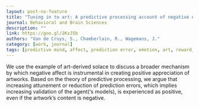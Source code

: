 ```yaml
---
layout: post-no-feature
title: "Tuning in to art: A predictive processing account of negative emotion in art (commentary)"
journal: Behavioral and Brain Sciences
description: ""
link: https://goo.gl/2KzJSb
authors: "Van de Cruys, S., Chamberlain, R., Wagemans, J."
category: [work, journal]
tags: [predictive mind, affect, prediction error, emotion, art, reward, uncertainty]
---
```


We use the example of art-derived solace to discuss a broader mechanism by which negative affect is instrumental in creating positive appreciation of artworks. Based on the theory of predictive processing, we argue that increasing attunement or reduction of prediction errors, which implies increasing validation of the agent(‘s models), is experienced as positive, even if the artwork’s content is negative.
